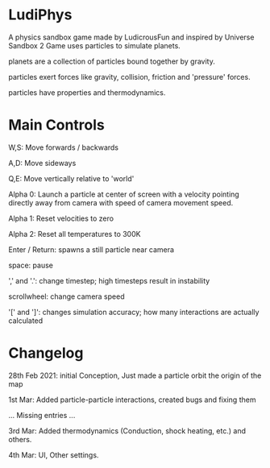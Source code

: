 # LudiPhys
A physics sandbox game made by LudicrousFun and inspired by Universe Sandbox 2
Game uses particles to simulate planets.

planets are a collection of particles bound together by gravity.

particles exert forces like gravity, collision, friction and 'pressure' forces.

particles have properties and thermodynamics.

# Main Controls
W,S: Move forwards / backwards

A,D: Move sideways

Q,E: Move vertically relative to 'world'

Alpha 0: Launch a particle at center of screen with a velocity pointing directly away from camera with speed of camera movement speed.

Alpha 1: Reset velocities to zero

Alpha 2: Reset all temperatures to 300K

Enter / Return: spawns a still particle near camera

space: pause


',' and '.': change timestep; high timesteps result in instability

scrollwheel: change camera speed

'[' and ']': changes simulation accuracy; how many interactions are actually calculated


# Changelog

28th Feb 2021: initial Conception, Just made a particle orbit the origin of the map

1st Mar: Added particle-particle interactions, created bugs and fixing them

... Missing entries ...

3rd Mar: Added thermodynamics (Conduction, shock heating, etc.) and others.

4th Mar: UI, Other settings.
